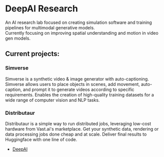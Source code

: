 # DeepAI Research 

An AI research lab focused on creating simulation software and training pipelines for multimodal generative models. <br/>
Currently focusing on improving spatial understanding and motion in video gen models. 

## Current projects:

### Simverse
Simverse is a synthetic video & image generator with auto-captioning. Simverse allows users to place objects in scenes, add movement, auto-caption, and prompt it to generate videos according to specific requirements. Enables the creation of high-quality training datasets for a wide range of computer vision and NLP tasks.


### Distributaur
Distributaur is a simple way to run distributed jobs, leveraging low-cost hardware from Vast.ai's marketplace. Get your synthetic data, rendering or data processing jobs done cheap and at scale. 
Deliver final results to Huggingface with one line of code.

- [DeepAI](https://deepai.org/)
